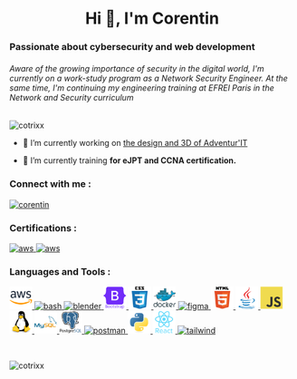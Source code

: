 <h1 align="center">Hi 👋, I'm Corentin</h1>
<h3 align="left">Passionate about cybersecurity and web development </h3>

<p><h6 align="left">Aware of the growing importance of security in the digital world, I'm currently on a work-study program as a Network Security Engineer. At the same time, I'm continuing my engineering training at EFREI Paris in the Network and Security curriculum </h6></p>

<p align="left"> <img src="https://komarev.com/ghpvc/?username=cotrixx&label=Profile%20views&color=0e75b6&style=flat" alt="cotrixx" /> </p>

- 🔭 I’m currently working on [the design and 3D of Adventur'IT](https://github.com/CotrixX/adventurit)

- 🌱 I’m currently training **for eJPT and CCNA certification.**

<h3 align="left">Connect with me :</h3>
<p align="left">
<a href="https://linkedin.com/in/corentin" target="blank"><img align="center" src="https://raw.githubusercontent.com/rahuldkjain/github-profile-readme-generator/master/src/images/icons/Social/linked-in-alt.svg" alt="corentin" height="30" width="40" /></a>
</p>

<h3 align="left">Certifications :</h3>
<p align="left"> <a href="https://www.credly.com/badges/c45f45ee-8fd2-4379-b25a-4a861079650e/linked_in?t=s3c8j6" target="_blank" rel="noreferrer"> <img src="https://images.credly.com/images/22a0ece5-ff05-4594-8320-25e55e9ae203/image.png" alt="aws" width="40" height="40"/> </a> <a href="https://www.credly.com/badges/b32a13ac-93b7-4aff-8c2a-73e8d9384bdf/linked_in?t=s3cncd" target="_blank" rel="noreferrer"> <img src="https://images.credly.com/images/20082fc1-94af-4773-9df0-28856b566748/image.png" alt="aws" width="40" height="40"/> </a> </p>

<h3 align="left">Languages and Tools :</h3>
<p align="left"> <a href="https://aws.amazon.com" target="_blank" rel="noreferrer"> <img src="https://raw.githubusercontent.com/devicons/devicon/master/icons/amazonwebservices/amazonwebservices-original-wordmark.svg" alt="aws" width="40" height="40"/> </a> <a href="https://www.gnu.org/software/bash/" target="_blank" rel="noreferrer"> <img src="https://www.vectorlogo.zone/logos/gnu_bash/gnu_bash-icon.svg" alt="bash" width="40" height="40"/> </a> <a href="https://www.blender.org/" target="_blank" rel="noreferrer"> <img src="https://download.blender.org/branding/community/blender_community_badge_white.svg" alt="blender" width="40" height="40"/> </a> <a href="https://getbootstrap.com" target="_blank" rel="noreferrer"> <img src="https://raw.githubusercontent.com/devicons/devicon/master/icons/bootstrap/bootstrap-plain-wordmark.svg" alt="bootstrap" width="40" height="40"/> </a> <a href="https://www.w3schools.com/css/" target="_blank" rel="noreferrer"> <img src="https://raw.githubusercontent.com/devicons/devicon/master/icons/css3/css3-original-wordmark.svg" alt="css3" width="40" height="40"/> </a> <a href="https://www.docker.com/" target="_blank" rel="noreferrer"> <img src="https://raw.githubusercontent.com/devicons/devicon/master/icons/docker/docker-original-wordmark.svg" alt="docker" width="40" height="40"/> </a> <a href="https://www.figma.com/" target="_blank" rel="noreferrer"> <img src="https://www.vectorlogo.zone/logos/figma/figma-icon.svg" alt="figma" width="40" height="40"/> </a> <a href="https://www.w3.org/html/" target="_blank" rel="noreferrer"> <img src="https://raw.githubusercontent.com/devicons/devicon/master/icons/html5/html5-original-wordmark.svg" alt="html5" width="40" height="40"/> </a> <a href="https://www.java.com" target="_blank" rel="noreferrer"> <img src="https://raw.githubusercontent.com/devicons/devicon/master/icons/java/java-original.svg" alt="java" width="40" height="40"/> </a> <a href="https://developer.mozilla.org/en-US/docs/Web/JavaScript" target="_blank" rel="noreferrer"> <img src="https://raw.githubusercontent.com/devicons/devicon/master/icons/javascript/javascript-original.svg" alt="javascript" width="40" height="40"/> </a> <a href="https://www.linux.org/" target="_blank" rel="noreferrer"> <img src="https://raw.githubusercontent.com/devicons/devicon/master/icons/linux/linux-original.svg" alt="linux" width="40" height="40"/> </a> <a href="https://www.mysql.com/" target="_blank" rel="noreferrer"> <img src="https://raw.githubusercontent.com/devicons/devicon/master/icons/mysql/mysql-original-wordmark.svg" alt="mysql" width="40" height="40"/> </a> <a href="https://www.postgresql.org" target="_blank" rel="noreferrer"> <img src="https://raw.githubusercontent.com/devicons/devicon/master/icons/postgresql/postgresql-original-wordmark.svg" alt="postgresql" width="40" height="40"/> </a> <a href="https://postman.com" target="_blank" rel="noreferrer"> <img src="https://www.vectorlogo.zone/logos/getpostman/getpostman-icon.svg" alt="postman" width="40" height="40"/> </a> <a href="https://www.python.org" target="_blank" rel="noreferrer"> <img src="https://raw.githubusercontent.com/devicons/devicon/master/icons/python/python-original.svg" alt="python" width="40" height="40"/> </a> <a href="https://reactjs.org/" target="_blank" rel="noreferrer"> <img src="https://raw.githubusercontent.com/devicons/devicon/master/icons/react/react-original-wordmark.svg" alt="react" width="40" height="40"/> </a> <a href="https://tailwindcss.com/" target="_blank" rel="noreferrer"> <img src="https://www.vectorlogo.zone/logos/tailwindcss/tailwindcss-icon.svg" alt="tailwind" width="40" height="40"/> </a> </p>

<br>
<p><img align="left" src="https://github-readme-stats.vercel.app/api/top-langs?username=cotrixx&show_icons=true&locale=en&layout=compact" alt="cotrixx" /></p>

